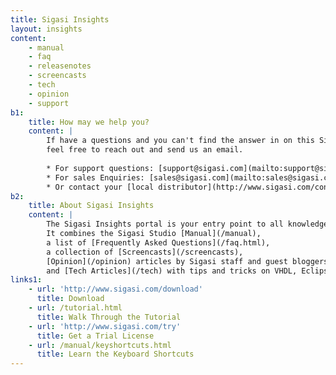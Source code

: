 ```yaml
---
title: Sigasi Insights
layout: insights
content:
    - manual 
    - faq
    - releasenotes
    - screencasts
    - tech
    - opinion
    - support
b1:
    title: How may we help you?
    content: |
        If have a questions and you can't find the answer in on this Sigasi Insights portal, 
        feel free to reach out and send us an email.
        
        * For support questions: [support@sigasi.com](mailto:support@sigasi.com)
        * For sales Enquiries: [sales@sigasi.com](mailto:sales@sigasi.com)
        * Or contact your [local distributor](http://www.sigasi.com/contact)
b2:
    title: About Sigasi Insights
    content: |
        The Sigasi Insights portal is your entry point to all knowledge about Sigasi Studio, and VHDL and SystemVerilog design.
        It combines the Sigasi Studio [Manual](/manual), 
        a list of [Frequently Asked Questions](/faq.html),
        a collection of [Screencasts](/screencasts), 
        [Opinion](/opinion) articles by Sigasi staff and guest bloggers, 
        and [Tech Articles](/tech) with tips and tricks on VHDL, Eclipse, Design methodology and other subjects.
links1: 
    - url: 'http://www.sigasi.com/download'
      title: Download
    - url: /tutorial.html
      title: Walk Through the Tutorial
    - url: 'http://www.sigasi.com/try'
      title: Get a Trial License
    - url: /manual/keyshortcuts.html
      title: Learn the Keyboard Shortcuts
---
```

